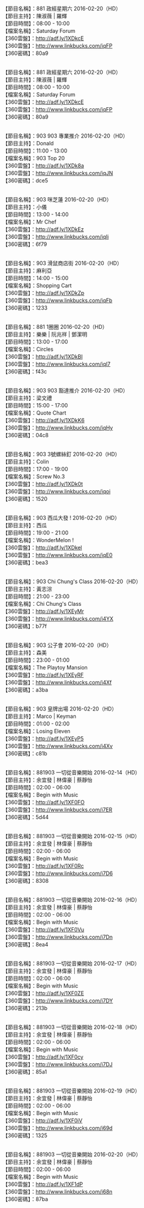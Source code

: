 <br>【節目名稱】：881 政經星期六 2016-02-20（HD）
<br>【節目主持】：陳淑薇 | 羅輝
<br>【節目時間】：08:00 - 10:00
<br>【檔案名稱】：Saturday Forum
<br>【360雲盤】：http://adf.ly/1XDkcE
<br>【360雲盤】：http://www.linkbucks.com/iqFP
<br>【360密碼】：80a9

<br>【節目名稱】：881 政經星期六 2016-02-20（HD）
<br>【節目主持】：陳淑薇 | 羅輝
<br>【節目時間】：08:00 - 10:00
<br>【檔案名稱】：Saturday Forum
<br>【360雲盤】：http://adf.ly/1XDkcE
<br>【360雲盤】：http://www.linkbucks.com/iqFP
<br>【360密碼】：80a9

<br>【節目名稱】：903 903 專業推介 2016-02-20（HD）
<br>【節目主持】：Donald
<br>【節目時間】：11:00 - 13:00
<br>【檔案名稱】：903 Top 20
<br>【360雲盤】：http://adf.ly/1XDk8a
<br>【360雲盤】：http://www.linkbucks.com/iqJN
<br>【360密碼】：dce5

<br>【節目名稱】：903 咪芝蓮 2016-02-20（HD）
<br>【節目主持】：小儀
<br>【節目時間】：13:00 - 14:00
<br>【檔案名稱】：Mr Chef
<br>【360雲盤】：http://adf.ly/1XDkEz
<br>【360雲盤】：http://www.linkbucks.com/iqIi
<br>【360密碼】：6f79

<br>【節目名稱】：903 滑鼠商店街 2016-02-20（HD）
<br>【節目主持】：麻利亞
<br>【節目時間】：14:00 - 15:00
<br>【檔案名稱】：Shopping Cart
<br>【360雲盤】：http://adf.ly/1XDkZp
<br>【360雲盤】：http://www.linkbucks.com/iqFb
<br>【360密碼】：1233

<br>【節目名稱】：881 1圈圈 2016-02-20（HD）
<br>【節目主持】：樂樂 | 阮兆祥 | 鄧潔明
<br>【節目時間】：13:00 - 17:00
<br>【檔案名稱】：Circles
<br>【360雲盤】：http://adf.ly/1XDkBI
<br>【360雲盤】：http://www.linkbucks.com/iqI7
<br>【360密碼】：f43c

<br>【節目名稱】：903 903 豁達推介 2016-02-20（HD）
<br>【節目主持】：梁文禮
<br>【節目時間】：15:00 - 17:00
<br>【檔案名稱】：Quote Chart
<br>【360雲盤】：http://adf.ly/1XDkK6
<br>【360雲盤】：http://www.linkbucks.com/iqHy
<br>【360密碼】：04c8

<br>【節目名稱】：903 3號螺絲釘 2016-02-20（HD）
<br>【節目主持】：Colin
<br>【節目時間】：17:00 - 19:00
<br>【檔案名稱】：Screw No.3
<br>【360雲盤】：http://adf.ly/1XDk0t
<br>【360雲盤】：http://www.linkbucks.com/iqoi
<br>【360密碼】：1520

<br>【節目名稱】：903 西瓜大發 ! 2016-02-20（HD）
<br>【節目主持】：西瓜
<br>【節目時間】：19:00 - 21:00
<br>【檔案名稱】：WonderMelon !
<br>【360雲盤】：http://adf.ly/1XDkel
<br>【360雲盤】：http://www.linkbucks.com/iqE0
<br>【360密碼】：bea3

<br>【節目名稱】：903 Chi Chung's Class 2016-02-20（HD）
<br>【節目主持】：黃志淙
<br>【節目時間】：21:00 - 23:00
<br>【檔案名稱】：Chi Chung's Class
<br>【360雲盤】：http://adf.ly/1XEyMr
<br>【360雲盤】：http://www.linkbucks.com/i4YX
<br>【360密碼】：b77f

<br>【節目名稱】：903 公子會 2016-02-20（HD）
<br>【節目主持】：森美
<br>【節目時間】：23:00 - 01:00
<br>【檔案名稱】：The Playtoy Mansion
<br>【360雲盤】：http://adf.ly/1XEyRF
<br>【360雲盤】：http://www.linkbucks.com/i4Xf
<br>【360密碼】：a3ba

<br>【節目名稱】：903 皇牌出場 2016-02-20（HD）
<br>【節目主持】：Marco | Keyman
<br>【節目時間】：01:00 - 02:00
<br>【檔案名稱】：Losing Eleven
<br>【360雲盤】：http://adf.ly/1XEyP5
<br>【360雲盤】：http://www.linkbucks.com/i4Xv
<br>【360密碼】：c81b

<br>【節目名稱】：881903 一切從音樂開始 2016-02-14（HD）
<br>【節目主持】：余宜發 | 林偉豪 | 蔡靜怡
<br>【節目時間】：02:00 - 06:00
<br>【檔案名稱】：Begin with Music
<br>【360雲盤】：http://adf.ly/1XF0FO
<br>【360雲盤】：http://www.linkbucks.com/i7ER
<br>【360密碼】：5d44

<br>【節目名稱】：881903 一切從音樂開始 2016-02-15（HD）
<br>【節目主持】：余宜發 | 林偉豪 | 蔡靜怡
<br>【節目時間】：02:00 - 06:00
<br>【檔案名稱】：Begin with Music
<br>【360雲盤】：http://adf.ly/1XF0Rc
<br>【360雲盤】：http://www.linkbucks.com/i7D6
<br>【360密碼】：8308

<br>【節目名稱】：881903 一切從音樂開始 2016-02-16（HD）
<br>【節目主持】：余宜發 | 林偉豪 | 蔡靜怡
<br>【節目時間】：02:00 - 06:00
<br>【檔案名稱】：Begin with Music
<br>【360雲盤】：http://adf.ly/1XF0Vu
<br>【360雲盤】：http://www.linkbucks.com/i7Dn
<br>【360密碼】：8ea4

<br>【節目名稱】：881903 一切從音樂開始 2016-02-17（HD）
<br>【節目主持】：余宜發 | 林偉豪 | 蔡靜怡
<br>【節目時間】：02:00 - 06:00
<br>【檔案名稱】：Begin with Music
<br>【360雲盤】：http://adf.ly/1XF0ZE
<br>【360雲盤】：http://www.linkbucks.com/i7DY
<br>【360密碼】：213b

<br>【節目名稱】：881903 一切從音樂開始 2016-02-18（HD）
<br>【節目主持】：余宜發 | 林偉豪 | 蔡靜怡
<br>【節目時間】：02:00 - 06:00
<br>【檔案名稱】：Begin with Music
<br>【360雲盤】：http://adf.ly/1XF0cy
<br>【360雲盤】：http://www.linkbucks.com/i7DJ
<br>【360密碼】：85a1

<br>【節目名稱】：881903 一切從音樂開始 2016-02-19（HD）
<br>【節目主持】：余宜發 | 林偉豪 | 蔡靜怡
<br>【節目時間】：02:00 - 06:00
<br>【檔案名稱】：Begin with Music
<br>【360雲盤】：http://adf.ly/1XF0iV
<br>【360雲盤】：http://www.linkbucks.com/i69d
<br>【360密碼】：1325

<br>【節目名稱】：881903 一切從音樂開始 2016-02-20（HD）
<br>【節目主持】：余宜發 | 林偉豪 | 蔡靜怡
<br>【節目時間】：02:00 - 06:00
<br>【檔案名稱】：Begin with Music
<br>【360雲盤】：http://adf.ly/1XF1dP
<br>【360雲盤】：http://www.linkbucks.com/i68n
<br>【360密碼】：87ba
